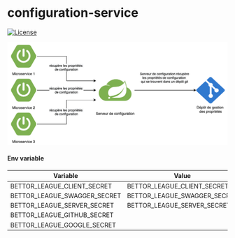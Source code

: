 # configuration-service

[![License](https://img.shields.io/badge/License-Apache%202.0-blue.svg)](https://opensource.org/licenses/Apache-2.0)

![Preview](https://raw.githubusercontent.com/bettor-league/configuration-service/master/src/main/resources/static/screenshot.png)

#### Env variable

| Variable                     | Value                        |
|------------------------------|------------------------------|
| BETTOR_LEAGUE_CLIENT_SECRET  | BETTOR_LEAGUE_CLIENT_SECRET  |
| BETTOR_LEAGUE_SWAGGER_SECRET | BETTOR_LEAGUE_SWAGGER_SECRET |
| BETTOR_LEAGUE_SERVER_SECRET  | BETTOR_LEAGUE_SERVER_SECRET  |
| BETTOR_LEAGUE_GITHUB_SECRET  |                              |
| BETTOR_LEAGUE_GOOGLE_SECRET  |                              |
